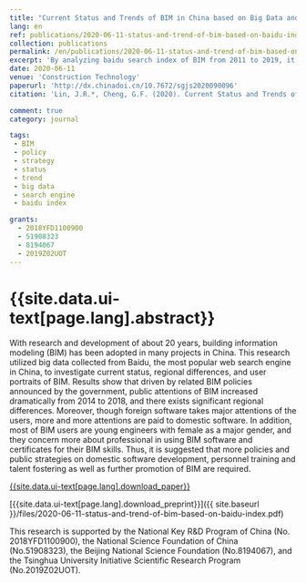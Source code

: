 ```yaml
---
title: "Current Status and Trends of BIM in China based on Big Data and Search Engine"
lang: en
ref: publications/2020-06-11-status-and-trend-of-bim-based-on-baidu-index
collection: publications
permalink: /en/publications/2020-06-11-status-and-trend-of-bim-based-on-baidu-index
excerpt: 'By analyzing baidu search index of BIM from 2011 to 2019, it is concluded that there exists significant differences of BIM development between different provinces of China, and new strategies to eliminate regional differences, development of BIM software and personnel trainning are suggested'
date: 2020-06-11
venue: 'Construction Technology'
paperurl: 'http://dx.chinadoi.cn/10.7672/sgjs2020090096'
citation: 'Lin, J.R.*, Cheng, G.F. (2020). Current Status and Trends of BIM in China based on Big Data and Search Engine. <i>Construction Technology</i>, 49(9), 96-99. doi: 10.7672/sgjs2020090096'

comment: true
category: journal

tags: 
 - BIM
 - policy
 - strategy
 - status
 - trend
 - big data
 - search engine
 - baidu index

grants:
  - 2018YFD1100900
  - 51908323
  - 8194067
  - 2019Z02UOT
---
```



{{site.data.ui-text[page.lang].abstract}}
====

With research and development of about 20 years, building information modeling (BIM) has been adopted in many projects in China. This research utilized big data collected from Baidu, the most popular web search engine in China, to investigate current status, regional differences, and user portraits of BIM. Results show that driven by related BIM policies announced by the government, public attentions of BIM increased dramatically from 2014 to 2018, and there exists significant regional differences. Moreover, though foreign software takes major attentions of the users, more and more attentions are paid to domestic software. In addition, most of BIM users are young engineers with female as a major gender, and they concern more about professional in using BIM software and certificates for their BIM skills. Thus, it is suggested that more policies and public strategies on domestic software development, personnel training and talent fostering as well as further promotion of BIM are required. 

[{{site.data.ui-text[page.lang].download_paper}}]({{page.paperurl}})

[{{site.data.ui-text[page.lang].download_preprint}}]({{ site.baseurl }}/files/2020-06-11-status-and-trend-of-bim-based-on-baidu-index.pdf)

This research is supported by the National Key R&D Program of China (No. 2018YFD1100900), the National Science Foundation of China (No.51908323), the Beijing National Science Foundation (No.8194067), and the Tsinghua University Initiative Scientific Research Program (No.2019Z02UOT).